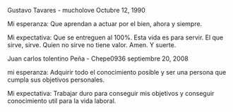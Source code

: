 Gustavo Tavares - mucholove
Octubre 12, 1990

Mi esperanza:
Que aprendan a actuar por el bien, ahora y siempre.

Mi expectativa:
Que se entreguen al 100%. Esta vida es para servir.
El que sirve, sirve. Quien no sirve no tiene valor.
Amen. Y suerte. 

Juan carlos tolentino Peña - Chepe0936 
septiembre 20, 2008

mi esperanza:
Adquirir todo el conocimiento posible y ser una persona que cumpla sus objetivos personales.

Mi expectativa:
Trabajar duro para conseguir mis objetivos y conseguir conocimiento util para la vida laboral.
